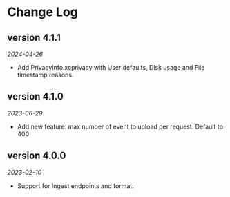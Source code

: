 # Change Log

## version 4.1.1
_2024-04-26_

* Add PrivacyInfo.xcprivacy with User defaults, Disk usage and File timestamp reasons.

## version 4.1.0
_2023-06-29_

* Add new feature: max number of event to upload per request. Default to 400

## version 4.0.0
_2023-02-10_

* Support for Ingest endpoints and format.

